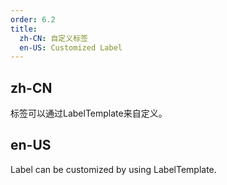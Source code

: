 ```yaml
---
order: 6.2
title:
  zh-CN: 自定义标签
  en-US: Customized Label
---
```


## zh-CN

标签可以通过LabelTemplate来自定义。

## en-US

Label can be customized by using LabelTemplate.
